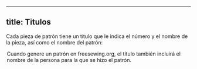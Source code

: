 ***

## title: Titulos

Cada pieza de patrón tiene un título que le indica el número y el nombre de la pieza, así como el nombre del patrón:

<Legend part="title" caption="Example of a title" >

<Note>
Cuando genere un patrón en freesewing.org, el título también incluirá el nombre de la persona para la que se hizo el patrón.
</Note>
